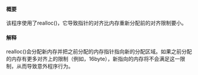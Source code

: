 #### 概要
该程序使用了realloc()，它导致指针的对齐比内存重新分配前的对齐限制要小。

#### 解释
realloc()会分配新内存并把之前分配的内存指针指向新的分配区域。如果之前分配的内存有更多对齐上的限制（例如，16byte），新指向的内存将不会满足这一限制，从而导致意外程序行为。
